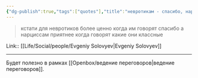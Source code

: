 ```yaml
---
{"dg-publish":true,"tags":["quotes"],"title":"невротикам - спасибо, нарциссам - молодец","date":"2022-08-08T10:26:00+03:00","modified_at":"2023-09-07T10:32:16+03:00","alias":"невротикам - спасибо, нарциссам - молодец","dg-path":"/quotes/202208081026.md","permalink":"/quotes/202208081026/","dgPassFrontmatter":true}
---
```



> кстати 
для невротиков более ценно когда им говорят спасибо
а нарциссам приятнее когда говорят какие они классные

Link:: [[Life/Social/people/Evgeniy Solovyev|Evgeniy Solovyev]]

---

Будет полезно в рамках [[Openbox/ведение переговоров|ведение переговоров]].
